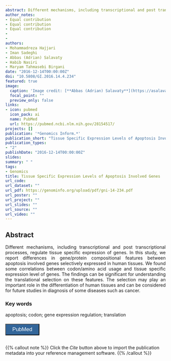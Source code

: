 ```yaml
---
abstract: Different mechanisms, including transcriptional and post transcriptional processes, regulate tissue specific expression of genes. In this study, we report differences in gene/protein compositional features between apoptosis involved genes selectively expressed in human tissues. We found some correlations between codon/amino acid usage and tissue specific expression level of genes. The findings can be significant for understanding the translational selection on these features. The selection may play an important role in the differentiation of human tissues and can be considered for future studies in diagnosis of some diseases such as cancer.
author_notes:
- Equal contribution
- Equal contribution
- Equal contribution
- 
- 
authors:
- Mohammadreza Hajjari
- Iman Sadeghi
- Abbas (Adrian) Salavaty
- Habib Nasiri
- Maryam Tahmasebi Birgani
date: "2016-12-14T00:00:00Z"
doi: "10.5808/GI.2016.14.4.234"
featured: true
image:
  caption: 'Image credit: [**Abbas (Adrian) Salavaty**](https://asalavaty.com/author/abbas-adrian-salavaty/)'
  focal_point: ""
  preview_only: false
links:
- icon: pubmed
  icon_pack: ai
  name: PubMed
  url: https://pubmed.ncbi.nlm.nih.gov/28154517/
projects: []
publication: '*Genomics Inform.*'
publication_short: "Tissue Specific Expression Levels of Apoptosis Involved Genes Have Correlations with Codon and Amino Acid Usage"
publication_types:
- "2"
publishDate: "2016-12-14T00:00:00Z"
slides: 
summary: " "
tags:
- Genomics
title: Tissue Specific Expression Levels of Apoptosis Involved Genes
url_code: 
url_dataset: ""
url_pdf: https://genominfo.org/upload/pdf/gni-14-234.pdf
url_poster: ""
url_project: ""
url_slides: ""
url_source: ""
url_video: ""
---
```


## **Abstract**  
<div style="text-align: justify">
Different mechanisms, including transcriptional and post transcriptional processes, regulate tissue specific expression of genes. In this study, we report differences in gene/protein compositional features between apoptosis involved genes selectively expressed in human tissues. We found some correlations between codon/amino acid usage and tissue specific expression level of genes. The findings can be significant for understanding the translational selection on these features. The selection may play an important role in the differentiation of human tissues and can be considered for future studies in diagnosis of some diseases such as cancer.    
</div>

### **Key words**
apoptosis; codon; gene expression regulation; translation

<div style="text-align: left">
<a href="https://pubmed.ncbi.nlm.nih.gov/28154517/" target="_blank">
<button style="background-color:#326599;color:#fff;margin-top:6px;margin-bottom:16px;border-radius:1px;font-size:1.2em;padding:6px 20px; font-family: "GibsonSemibold", "Helvetica Neue", Helvetica, Arial, sans-serif;cursor: pointer; vertical-align: middle; float:none !important;text-shadow:0 1px 1px rgba(0,0,0,0.2)" class="btn"><i class="ai ai-pubmed"></i>
PubMed
</button>
</a>
</div>

{{% callout note %}}
Click the *Cite* button above to import the publication metadata into your reference management software.
{{% /callout %}}
